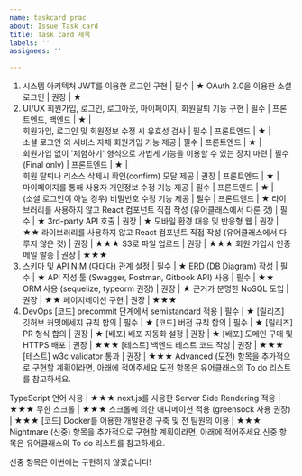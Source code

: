 ```yaml
---
name: taskcard prac
about: Issue Task card
title: Task card 제목
labels: ''
assignees: ''

---
```


1. 시스템 아키텍처
 JWT를 이용한 로그인 구현 | 필수 | ★
 OAuth 2.0을 이용한 소셜 로그인 | 권장 | ★
2. UI/UX
 회원가입, 로그인, 로그아웃, 마이페이지, 회원탈퇴 기능 구현 | 필수 | 프론트엔드, 백엔드 | ★ |  
 회원가입, 로그인 및 회원정보 수정 시 유효성 검사 | 필수 | 프론트엔드 | ★ |  
 소셜 로그인 외 서비스 자체 회원가입 기능 제공 | 필수 | 프론트엔드 | ★ |  
 회원가입 없이 '체험하기' 형식으로 가볍게 기능을 이용할 수 있는 장치 마련 | 필수(Final only) | 프론트엔드 | ★ |  
 회원 탈퇴나 리소스 삭제시 확인(confirm) 모달 제공 | 권장 | 프론트엔드 | ★ |  
 마이페이지를 통해 사용자 개인정보 수정 기능 제공 | 필수 | 프론트엔드 | ★ |  
 (소셜 로그인이 아닐 경우) 비밀번호 수정 기능 제공 | 필수 | 프론트엔드 | ★
 라이브러리를 사용하지 않고 React 컴포넌트 직접 작성 (유어클래스에서 다룬 것) | 필수 | ★
 3rd-party API 호출 | 권장 | ★
 모바일 환경 대응 및 반응형 웹 | 권장 | ★★
 라이브러리를 사용하지 않고 React 컴포넌트 직접 작성 (유어클래스에서 다루지 않은 것) | 권장 | ★★★
 S3로 파일 업로드 | 권장 | ★★★
 회원 가입시 인증 메일 발송 | 권장 | ★★★
3. 스키마 및 API
 N:M (다대다) 관계 설정 | 필수 | ★
 ERD (DB Diagram) 작성 | 필수 | ★
 API 작성 툴 (Swagger, Postman, Gitbook API) 사용 | 필수 | ★★
 ORM 사용 (sequelize, typeorm 권장) | 권장 | ★
 근거가 분명한 NoSQL 도입 | 권장 | ★★
 페이지네이션 구현 | 권장 | ★★★
4. DevOps
 [코드] precommit 단계에서 semistandard 적용 | 필수 | ★
 [릴리즈] 깃허브 커밋메세지 규칙 합의 | 필수 | ★
 [코드] 버전 규칙 합의 | 필수 | ★
 [릴리즈] PR 형식 합의 | 권장 | ★
 [배포] 배포 자동화 설정 | 권장 | ★
 [배포] 도메인 구매 및 HTTPS 배포 | 권장 | ★★★
 [테스트] 백엔드 테스트 코드 작성 | 권장 | ★★★
 [테스트] w3c validator 통과 | 권장 | ★★★
Advanced (도전) 항목을 추가적으로 구현할 계획이라면, 아래에 적어주세요
도전 항목은 유어클래스의 To do 리스트를 참고하세요.

 TypeScript 언어 사용 | ★★★
 next.js를 사용한 Server Side Rendering 적용 | ★★★
 무한 스크롤 | ★★★
 스크롤에 의한 애니메이션 적용 (greensock 사용 권장) | ★★★
 [코드] Docker를 이용한 개발환경 구축 및 전 팀원의 이용 | ★★★
Nightmare (신중) 항목을 추가적으로 구현할 계획이라면, 아래에 적어주세요
신중 항목은 유어클래스의 To do 리스트를 참고하세요.

신중 항목은 이번에는 구현하지 않겠습니다!
